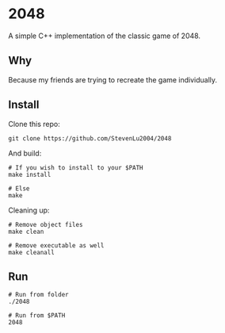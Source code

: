 # 2048

A simple C++ implementation of the classic game of 2048.

## Why

Because my friends are trying to recreate the game individually.

## Install

Clone this repo:

```shell
git clone https://github.com/StevenLu2004/2048
```

And build:

```shell
# If you wish to install to your $PATH
make install

# Else
make
```

Cleaning up:

```shell
# Remove object files
make clean

# Remove executable as well
make cleanall
```

## Run

```shell
# Run from folder
./2048

# Run from $PATH
2048
```
